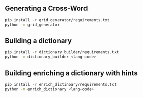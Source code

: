 ## Generating a Cross-Word
```bash
pip install -r grid_generator/requirements.txt
python -m grid_generator
```


## Building a dictionary
```bash
pip install -r dictionary_builder/requirements.txt
python -m dictionary_builder <lang-code>
```


## Building enriching a dictionary with hints
```bash
pip install -r enrich_dictinoary/requirements.txt
python -m enrich_dictionary <lang-code>
```
